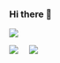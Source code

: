 ### Hi there 👋

![](http://github-profile-summary-cards.vercel.app/api/cards/profile-details?username=groovy-phazuma&theme=calm)

![](http://github-profile-summary-cards.vercel.app/api/cards/most-commit-language?username=groovy-phazuma&theme=calm)　&thinsp; ![](http://github-profile-summary-cards.vercel.app/api/cards/stats?username=groovy-phazuma&theme=calm)


<!--
**groovy-phazuma/groovy-phazuma** is a ✨ _special_ ✨ repository because its `README.md` (this file) appears on your GitHub profile.

Here are some ideas to get you started:

- 🔭 I’m currently working on ...
- 🌱 I’m currently learning ...
- 👯 I’m looking to collaborate on ...
- 🤔 I’m looking for help with ...
- 💬 Ask me about ...
- 📫 How to reach me: ...
- 😄 Pronouns: ...
- ⚡ Fun fact: ...
-->
